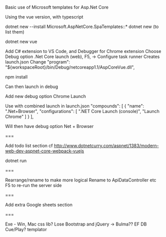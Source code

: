 Basic use of Microsoft templates for Asp.Net Core

Using the vue version, with typescript

dotnet new --install Microsoft.AspNetCore.SpaTemplates::*
dotnet new   (to list them)

dotnet new vue

Add C# extension to VS Code, and Debugger for Chrome extension
Choose Debug option .Net Core launch (web), F5,  -> Configure task runner
Creates launch.json
Change "program": "${workspaceRoot}/bin/Debug/netcoreapp1.1/AspCoreVue.dll",

npm install

Can then launch in debug

Add new debug option  Chrome Launch

Use with combined launch in launch.json
"compounds": [
    {
        "name": ".Net+Browser",
        "configurations": [ ".NET Core Launch (console)", "Launch Chrome" ]
    }
],

Will then have debug option Net + Browser

===

Add todo list section
cf http://www.dotnetcurry.com/aspnet/1383/modern-web-dev-aspnet-core-webpack-vuejs

dotnet run

===

Rearrange/rename to make more logical
Rename to ApiDataController etc
F5 to re-run the server side

===

Add extra Google sheets section

===

Exe - Win, Mac
css lib? Lose Bootstrap and jQuery  -> Bulma??
EF DB
Cue/Play?
templator


